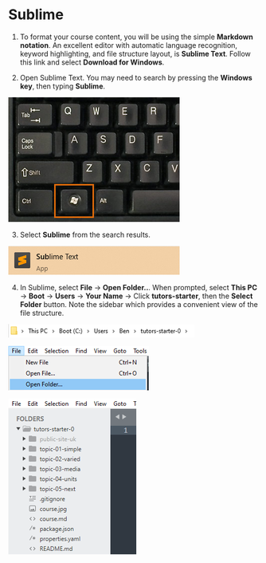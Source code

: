 # Sublime

1. To format your course content, you will be using the simple **Markdown notation**. An excellent editor with automatic language recognition, keyword highlighting, and file structure layout, is **Sublime Text**. Follow this link and select **Download for Windows**.

2. Open Sublime Text. You may need to search by pressing the **Windows key**, then typing **Sublime**.

  ![The Windows Key](img/windows-keyboard.jpg)

3. Select **Sublime** from the search results. 

  ![Sublime Logo](img/17-search-for-sub.png)

4. In Sublime, select **File** -> **Open Folder..**. When prompted, select **This PC** -> **Boot** -> **Users** -> **Your Name** -> Click **tutors-starter**, then the **Select Folder** button. Note the sidebar which provides a convenient view of the file structure.

  ![Path to Tutors](img/25-path.png)

  ![Open Folder Menu](img/18-sublime-open-folder.png)

  ![Sublime Sidebar](img/20-sublime-sidebar.png)
